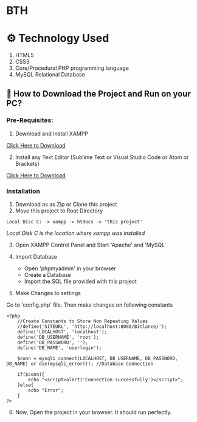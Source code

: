 # BTH

# ⚙️ Technology Used
1. HTML5
2. CSS3
3. Core/Procedural PHP programming language
4. MySQL Relational Database

## 📖 How to Download the Project and Run on your PC?

### Pre-Requisites:

1. Download and Install XAMPP

[Click Here to Download](https://www.apachefriends.org/index.html)

2. Install any Text Editor (Sublime Text or Visual Studio Code or Atom or Brackets)

[Click Here to Download](https://code.visualstudio.com/)

### Installation

1. Download as as Zip or Clone this project
2. Move this project to Root Directory
```
Local Disc C: -> xampp -> htdocs -> 'this project'
```
*Local Disk C is the location where xampp was installed*

3. Open XAMPP Control Panel and Start 'Apache' and 'MySQL'

4. Import Database

    - Open 'phpmyadmin' in your browser
    - Create a Database
    - Import the SQL file provided with this project

5. Make Changes to settings

Go to 'config.php' file. Then make changes on following constants
```
<?php
    //Create Constants to Store Non Repeating Values
    //define('SITEURL', 'http://localhost:8080/Bitlance/');
    define('LOCALHOST', 'localhost');
    define('DB_USERNAME', 'root');
    define('DB_PASSWORD', '');
    define('DB_NAME', 'userlogin');
    
    $conn = mysqli_connect(LOCALHOST, DB_USERNAME, DB_PASSWORD, DB_NAME) or die(mysqli_error()); //Database Connection

    if($conn){
        echo "<script>alert('Connection successfully')</script>";
    }else{
        echo "Error";
    }
?>
```

6. Now, Open the project in your browser. It should run perfectly.
